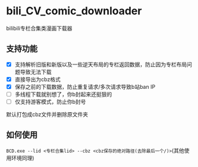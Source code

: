# bili_CV_comic_downloader
bilibili专栏合集类漫画下载器

## 支持功能

- [x] 支持解析旧版和新版以及一些逆天布局的专栏返回数据，防止因为专栏布局问题导致无法下载
- [x] 直接导出为cbz格式
- [x] 保存之前的下载数据，防止重复请求/多次请求导致b站ban IP
- [ ] 多线程下载就别想了，你b封起来还挺狠的
- [ ] 仅支持游客模式，防止你b封号

默认打包成cbz文件并删除原文件夹
## 如何使用

`BCD.exe --lid <专栏合集lid> --cbz <cbz保存的绝对路径(去除最后一个/)>`(其他使用环境同理)